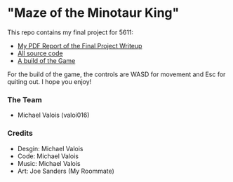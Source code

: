 # "Maze of the Minotaur King"

This repo contains my final project for 5611:
* [My PDF Report of the Final Project Writeup](https://github.com/ValoisMichael/ValoisMichael.github.5611.finalproj/files/13710598/5611.Final.Project.Written.Report.pdf)
* [All source code](https://github.com/ValoisMichael/ValoisMichael.github.5611.finalproj)
* [A build of the Game](https://github.com/ValoisMichael/ValoisMichael.github.5611.finalproj/tree/main/Builds)

For the build of the game, the controls are WASD for movement and Esc for quiting out.
I hope you enjoy!

### The Team
* Michael Valois (valoi016)

### Credits
* Desgin: Michael Valois
* Code: Michael Valois
* Music: Michael Valois
* Art: Joe Sanders (My Roommate)
